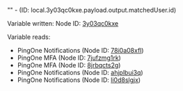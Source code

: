 "" - (ID: local.3y03qc0kxe.payload.output.matchedUser.id)

Variable written:
Node ID: [3y03qc0kxe](../nodes/3y03qc0kxe.md)

Variable reads:
* PingOne Notifications (Node ID: [78i0a08xfl](../nodes/78i0a08xfl.md))
* PingOne MFA (Node ID: [7jufzmg1rk](../nodes/7jufzmg1rk.md))
* PingOne MFA (Node ID: [8jrbqcts2g](../nodes/8jrbqcts2g.md))
* PingOne Notifications (Node ID: [ahjplbui3q](../nodes/ahjplbui3q.md))
* PingOne Notifications (Node ID: [li0d8slgjx](../nodes/li0d8slgjx.md))
